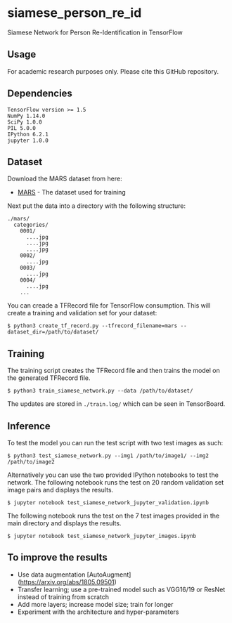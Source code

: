 # siamese_person_re_id
Siamese Network for Person Re-Identification in TensorFlow

## Usage
For academic research purposes only. Please cite this GitHub repository.


## Dependencies
```
TensorFlow version >= 1.5
NumPy 1.14.0
SciPy 1.0.0
PIL 5.0.0
IPython 6.2.1
jupyter 1.0.0
```

## Dataset

Download the MARS dataset from here:
* [MARS](http://www.liangzheng.com.cn/Project/project_mars.html) - The dataset used for training

Next put the data into a directory with the following structure:

```
./mars/
  categories/
    0001/
      ....jpg
      ....jpg
      ....jpg
    0002/
      ....jpg
    0003/
      ....jpg
    0004/
      ....jpg
    ...
```  
You can creade a TFRecord file for TensorFlow consumption. This will create a training and validation set for your dataset:
```
$ python3 create_tf_record.py --tfrecord_filename=mars --dataset_dir=/path/to/dataset/
```

## Training
The training script creates the TFRecord file and then trains the model on the generated TFRecord file.
```
$ python3 train_siamese_network.py --data /path/to/dataset/
```
The updates are stored in `./train.log/` which can be seen in TensorBoard.


## Inference
To test the model you can run the test script with two test images as such:
```
$ python3 test_siamese_network.py --img1 /path/to/image1/ --img2 /path/to/image2
```

Alternatively you can use the two provided IPython notebooks to test the network.
The following notebook runs the test on 20 random validation set image pairs and displays the results.
```
$ jupyter notebook test_siamese_network_jupyter_validation.ipynb
```

The following notebook runs the test on the 7 test images provided in the main directory and displays the results.
```
$ jupyter notebook test_siamese_network_jupyter_images.ipynb
```

## To improve the results
* Use data augmentation [AutoAugment] (https://arxiv.org/abs/1805.09501)
* Transfer learning; use a pre-trained model such as VGG16/19 or ResNet instead of training from scratch
* Add more layers; increase model size; train for longer
* Experiment with the architecture and hyper-parameters

